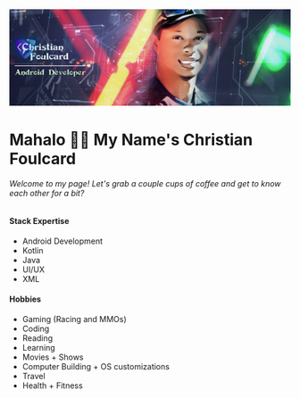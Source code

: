 ![Banner](https://github.com/Cfoulcard/Cfoulcard/blob/main/githubbanner.png)
--
# Mahalo 👋🏽 My Name's Christian Foulcard
###### Welcome to my page! Let's grab a couple cups of coffee and get to know each other for a bit?

#### Stack Expertise
* Android Development
* Kotlin
* Java
* UI/UX
* XML

#### Hobbies
* Gaming (Racing and MMOs)
* Coding
* Reading
* Learning
* Movies + Shows
* Computer Building + OS customizations
* Travel
* Health + Fitness

<!---
Cfoulcard/Cfoulcard is a ✨ special ✨ repository because its `README.md` (this file) appears on your GitHub profile.
You can click the Preview link to take a look at your changes.
--->
